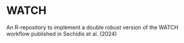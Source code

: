# WATCH
An R-repository to implement a double robust version of the WATCH workflow published in Sechidis et al. (2024)

